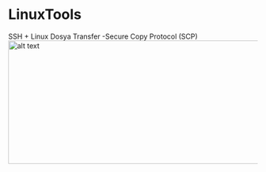 # LinuxTools

SSH + Linux Dosya Transfer -Secure Copy Protocol (SCP)
<img src="https://raw.githubusercontent.com/theguler0x/LinuxTools-v2/main/ssh_tools.PNG" alt="alt text" width="520" height="250">
